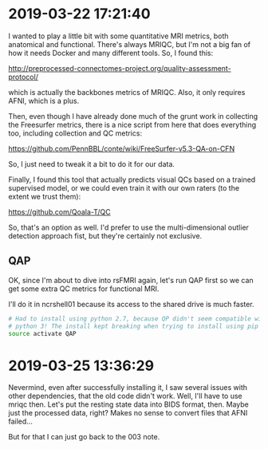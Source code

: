 # 2019-03-22 17:21:40

I wanted to play a little bit with some quantitative MRI metrics, both
anatomical and functional. There's always MRIQC, but I'm not a big fan of how it
needs Docker and many different tools. So, I found this:

http://preprocessed-connectomes-project.org/quality-assessment-protocol/

which is actually the backbones metrics of MRIQC. Also, it only requires AFNI,
which is a plus.

Then, even though I have already done much of the grunt work in collecting the
Freesurfer metrics, there is a nice script from here that does everything too,
including collection and QC metrics:

https://github.com/PennBBL/conte/wiki/FreeSurfer-v5.3-QA-on-CFN

So, I just need to tweak it a bit to do it for our data.

Finally, I found this tool that actually predicts visual QCs based on a trained
supervised model, or we could even train it with our own raters (to the extent
we trust them):

https://github.com/Qoala-T/QC

So, that's an option as well. I'd prefer to use the multi-dimensional outlier
detection approach fist, but they're certainly not exclusive.

## QAP

OK, since I'm about to dive into rsFMRI again, let's run QAP first so we can get
some extra QC metrics for functional MRI.

I'll do it in ncrshell01 because its access to the shared drive is much faster.

```bash
# Had to install using python 2.7, because QP didn't seem compatible with 
# python 3! The install kept breaking when trying to install using pip
source activate QAP
```

# 2019-03-25 13:36:29

Nevermind, even after successfully installing it, I saw several issues with
other dependencies, that the old code didn't work. Well, I'll have to use mriqc
then. Let's put the resting state data into BIDS format, then. Maybe just the
processed data, right? Makes no sense to convert files that AFNI failed...

But for that I can just go back to the 003 note.

